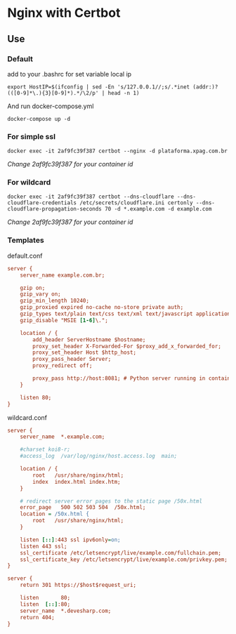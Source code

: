 
# Nginx with Certbot

## Use

### Default
add to your .bashrc for set variable local ip
```shell
export HostIP=$(ifconfig | sed -En 's/127.0.0.1//;s/.*inet (addr:)?(([0-9]*\.){3}[0-9]*).*/\2/p' | head -n 1)
```

And run docker-compose.yml
```shell
docker-compose up -d
```

### For simple ssl

```shell
docker exec -it 2af9fc39f387 certbot --nginx -d plataforma.xpag.com.br
```
_Change 2af9fc39f387 for your container id_

### For wildcard

```shell
docker exec -it 2af9fc39f387 certbot --dns-cloudflare --dns-cloudflare-credentials /etc/secrets/cloudflare.ini certonly --dns-cloudflare-propagation-seconds 70 -d *.example.com -d example.com
```
_Change 2af9fc39f387 for your container id_

### Templates

default.conf

```ini
server {
    server_name example.com.br;

	gzip on;
	gzip_vary on;
	gzip_min_length 10240;
	gzip_proxied expired no-cache no-store private auth;
	gzip_types text/plain text/css text/xml text/javascript application/x-javascript application/xml;
	gzip_disable "MSIE [1-6]\.";

    location / {
        add_header ServerHostname $hostname;
        proxy_set_header X-Forwarded-For $proxy_add_x_forwarded_for;
        proxy_set_header Host $http_host;
        proxy_pass_header Server;
        proxy_redirect off;

        proxy_pass http://host:8081; # Python server running in container with port 8081 inside your host
    }

    listen 80;
}
```

wildcard.conf

```ini
server {
    server_name  *.example.com;

    #charset koi8-r;
    #access_log  /var/log/nginx/host.access.log  main;

    location / {
        root   /usr/share/nginx/html;
        index  index.html index.htm;
    }

    # redirect server error pages to the static page /50x.html
    error_page   500 502 503 504  /50x.html;
    location = /50x.html {
        root   /usr/share/nginx/html;
    }

    listen [::]:443 ssl ipv6only=on;
    listen 443 ssl;
    ssl_certificate /etc/letsencrypt/live/example.com/fullchain.pem;
    ssl_certificate_key /etc/letsencrypt/live/example.com/privkey.pem;
}

server {
    return 301 https://$host$request_uri;

    listen       80;
    listen  [::]:80;
    server_name  *.devesharp.com;
    return 404;
}
```